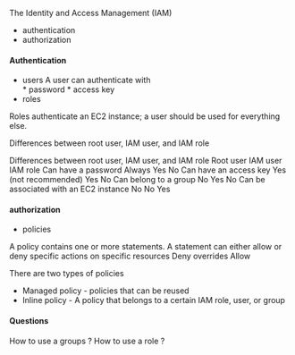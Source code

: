 The Identity and Access Management (IAM)
* authentication 
* authorization

#### Authentication
* users
    A user can authenticate with  
        * password 
        * access key
* roles

Roles authenticate an EC2 instance; a user should be used for everything else.

Differences between root user, IAM user, and IAM role

Differences between root user, IAM user, and IAM role
                                            Root user               IAM user    IAM role
Can have a password                         Always                  Yes         No
Can have an access key                      Yes (not recommended)   Yes         No
Can belong to a group                       No                      Yes         No
Can be associated with an EC2 instance      No                      No          Yes


#### authorization 
* policies

A policy contains one or more statements. 
A statement can either allow or deny specific actions on specific resources
Deny overrides Allow

There are two types of policies
* Managed policy    - policies that can be reused
* Inline policy     - A policy that belongs to a certain IAM role, user, or group

#### Questions
How to use a groups ?
How to use a role ?
